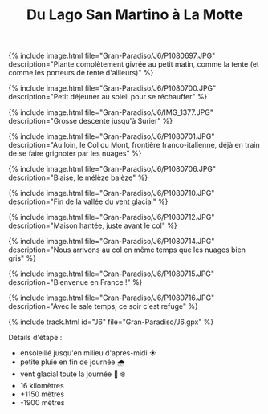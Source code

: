 ﻿---
title: "Du Lago San Martino à La Motte"
permalink: /Gran-Paradiso/J6/
sidebar:
  nav: "gran_paradiso"
enable_tracks: true
---

{% include image.html file="Gran-Paradiso/J6/P1080697.JPG" description="Plante complètement givrée au petit matin, comme la tente (et comme les porteurs de tente d'ailleurs)" %}

{% include image.html file="Gran-Paradiso/J6/P1080700.JPG" description="Petit déjeuner au soleil pour se réchauffer" %}

{% include image.html file="Gran-Paradiso/J6/IMG_1377.JPG" description="Grosse descente jusqu'à Surier" %}

{% include image.html file="Gran-Paradiso/J6/P1080701.JPG" description="Au loin, le Col du Mont, frontière franco-italienne, déjà en train de se faire grignoter par les nuages" %}

{% include image.html file="Gran-Paradiso/J6/P1080706.JPG" description="Blaise, le mélèze balèze" %}

{% include image.html file="Gran-Paradiso/J6/P1080710.JPG" description="Fin de la vallée du vent glacial" %}

{% include image.html file="Gran-Paradiso/J6/P1080712.JPG" description="Maison hantée, juste avant le col" %}

{% include image.html file="Gran-Paradiso/J6/P1080714.JPG" description="Nous arrivons au col en même temps que les nuages bien gris" %}

{% include image.html file="Gran-Paradiso/J6/P1080715.JPG" description="Bienvenue en France !" %}

{% include image.html file="Gran-Paradiso/J6/P1080716.JPG" description="Avec le sale temps, ce soir c'est refuge" %}

{% include track.html id="J6" file="Gran-Paradiso/J6.gpx" %}

Détails d'étape :
* ensoleillé jusqu'en milieu d'après-midi :sunny:
* petite pluie en fin de journée :cloud_with_rain:
* vent glacial toute la journée :dash: :snowflake:
* 16 kilomètres
* +1150 mètres
* -1900 mètres
